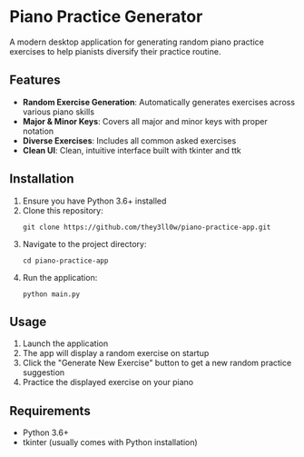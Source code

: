 # Piano Practice Generator

A modern desktop application for generating random piano practice exercises to help pianists diversify their practice routine.

## Features

- **Random Exercise Generation**: Automatically generates exercises across various piano skills
- **Major & Minor Keys**: Covers all major and minor keys with proper notation
- **Diverse Exercises**: Includes all common asked exercises
- **Clean UI**: Clean, intuitive interface built with tkinter and ttk

## Installation

1. Ensure you have Python 3.6+ installed
2. Clone this repository:
   ```
   git clone https://github.com/they3ll0w/piano-practice-app.git
   ```
3. Navigate to the project directory:
   ```
   cd piano-practice-app
   ```
4. Run the application:
   ```
   python main.py
   ```

## Usage

1. Launch the application
2. The app will display a random exercise on startup
3. Click the "Generate New Exercise" button to get a new random practice suggestion
4. Practice the displayed exercise on your piano

## Requirements

- Python 3.6+
- tkinter (usually comes with Python installation)